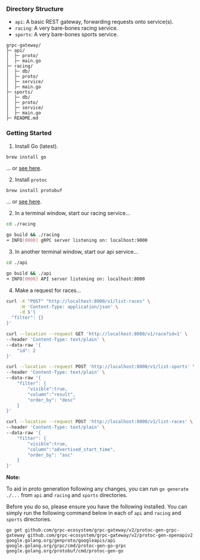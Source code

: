 ### Directory Structure

- `api`: A basic REST gateway, forwarding requests onto service(s).
- `racing`: A very bare-bones racing service.
- `sports`: A very bare-bones sports service.

```
grpc-gateway/
├─ api/
│  ├─ proto/
│  ├─ main.go
├─ racing/
│  ├─ db/
│  ├─ proto/
│  ├─ service/
│  ├─ main.go
├─ sports/
│  ├─ db/
│  ├─ proto/
│  ├─ service/
│  ├─ main.go
├─ README.md
```

### Getting Started

1. Install Go (latest).

```bash
brew install go
```

... or [see here](https://golang.org/doc/install).

2. Install `protoc`

```
brew install protobuf
```

... or [see here](https://grpc.io/docs/protoc-installation/).

2. In a terminal window, start our racing service...

```bash
cd ./racing

go build && ./racing
➜ INFO[0000] gRPC server listening on: localhost:9000
```

3. In another terminal window, start our api service...

```bash
cd ./api

go build && ./api
➜ INFO[0000] API server listening on: localhost:8000
```

4. Make a request for races... 

```bash
curl -X "POST" "http://localhost:8000/v1/list-races" \
     -H 'Content-Type: application/json' \
     -d $'{
  "filter": {}
}'

curl --location --request GET 'http://localhost:8000/v1/race?id=1' \
--header 'Content-Type: text/plain' \
--data-raw '{
    "id": 2
}'

curl --location --request POST 'http://localhost:8000/v1/list-sports' \
--header 'Content-Type: text/plain' \
--data-raw '{
    "filter": {
        "visible":true,
        "column":"result",
        "order_by": "desc"
    }
}'

curl --location --request POST 'http://localhost:8000/v1/list-races' \
--header 'Content-Type: text/plain' \
--data-raw '{
    "filter": {
        "visible":true,
        "column":"advertised_start_time",
        "order_by": "asc"
    }
}'
```

**Note:**

To aid in proto generation following any changes, you can run `go generate ./...` from `api` and `racing` and `sports` directories.

Before you do so, please ensure you have the following installed. You can simply run the following command below in each of `api` and `racing` and `sports` directories.

```
go get github.com/grpc-ecosystem/grpc-gateway/v2/protoc-gen-grpc-gateway github.com/grpc-ecosystem/grpc-gateway/v2/protoc-gen-openapiv2 google.golang.org/genproto/googleapis/api google.golang.org/grpc/cmd/protoc-gen-go-grpc google.golang.org/protobuf/cmd/protoc-gen-go
```

